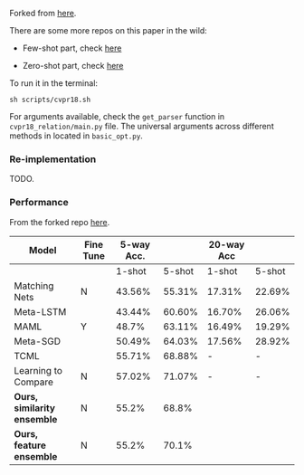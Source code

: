 Forked from [here](https://github.com/dragen1860/LearningToCompare-Pytorch).

There are some more repos on this paper in the wild:

- Few-shot part, check [here](https://github.com/floodsung/LearningToCompare_FSL)

- Zero-shot part, check [here](https://github.com/lzrobots/LearningToCompare_ZSL)


To run it in the terminal:

    sh scripts/cvpr18.sh
    
For arguments available, check the ``get_parser`` function in  `cvpr18_relation/main.py` file.
The universal arguments across different methods in located in `basic_opt.py`.

### Re-implementation

TODO.

### Performance
From the forked repo [here](https://github.com/dragen1860/LearningToCompare-Pytorch#mini-imagenet).

| Model                               | Fine Tune | 5-way Acc. |        | 20-way Acc |        |
|-------------------------------------|-----------|------------|--------|------------|--------|
|                                     |           | 1-shot     | 5-shot | 1-shot     | 5-shot |
| Matching Nets                       | N         | 43.56%     | 55.31% | 17.31%     | 22.69% |
| Meta-LSTM                           |           | 43.44%     | 60.60% | 16.70%     | 26.06% |
| MAML                                | Y         | 48.7%      | 63.11% | 16.49%     | 19.29% |
| Meta-SGD                            |           | 50.49%     | 64.03% | 17.56%     | 28.92% |
| TCML                                |           | 55.71%     | 68.88% | -          | -      |
| Learning to Compare            | N         | 57.02%     | 71.07% | -          | -      |
| **Ours, similarity ensemble**				      | N         |  55.2%     |    68.8%      |          |        |
| **Ours, feature ensemble**				      | N         |  55.2%     |    70.1%      |          |        |





